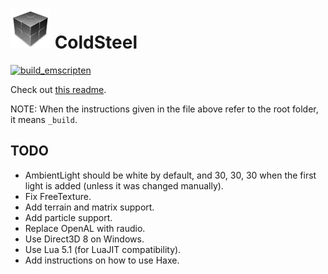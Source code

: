 # ![icon](logo.png) ColdSteel

[![build_emscripten](https://github.com/JaviCervera/coldsteel/actions/workflows/build_emscripten.yml/badge.svg)](https://github.com/JaviCervera/coldsteel/actions/workflows/build_emscripten.yml)

Check out [this readme](_build/README.md).

NOTE: When the instructions given in the file above refer to the root folder, it means `_build`.

## TODO

* AmbientLight should be white by default, and 30, 30, 30 when the first light is added (unless it was changed manually).
* Fix FreeTexture.
* Add terrain and matrix support.
* Add particle support.
* Replace OpenAL with raudio.
* Use Direct3D 8 on Windows.
* Use Lua 5.1 (for LuaJIT compatibility).
* Add instructions on how to use Haxe.
